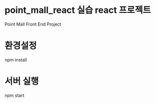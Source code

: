 # point_mall_react 실습 react 프로젝트
Point Mall Front End Project

# 환경설정
npm install

# 서버 실행
npm start

